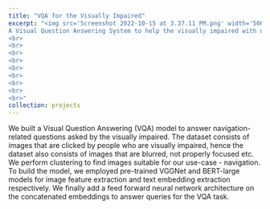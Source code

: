 ```yaml
---
title: "VQA for the Visually Impaired"
excerpt: "<img src='Screenshot 2022-10-15 at 3.37.11 PM.png' width='500' height='500' align='left'> 
A Visual Question Answering System to help the visually impaired with navigation. We explored large pre-trained models (VGGNet and BERT) for images and text to answer queries by the visually impaired.  [(Link to project site)](https://yusufali98.github.io/Visual-Reasoning-for-the-Visually-Impaired/) <br>
<br>
<br>
<br>
<br>
<br>
<br>
<br>
<br>
<br>"
collection: projects
---
```


We built a Visual Question Answering (VQA) model to answer navigation-related questions asked by the visually impaired. The dataset consists of images that are clicked by people who are visually impaired, hence the dataset also consists of images that are blurred, not properly focused etc. We perform clustering to find images suitable for our use-case - navigation. To build the model, we employed pre-trained VGGNet and BERT-large models for image feature extraction and text embedding extraction respectively. We finally add a feed forward neural network architecture on the concatenated embeddings to answer queries for the VQA task. 



